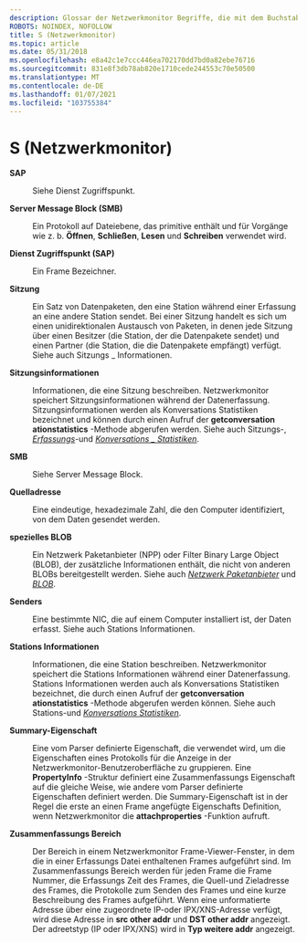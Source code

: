 ```yaml
---
description: Glossar der Netzwerkmonitor Begriffe, die mit dem Buchstaben "S" beginnen.
ROBOTS: NOINDEX, NOFOLLOW
title: S (Netzwerkmonitor)
ms.topic: article
ms.date: 05/31/2018
ms.openlocfilehash: e8a42c1e7ccc446ea702170dd7bd0a82ebe76716
ms.sourcegitcommit: 831e8f3db78ab820e1710cede244553c70e50500
ms.translationtype: MT
ms.contentlocale: de-DE
ms.lasthandoff: 01/07/2021
ms.locfileid: "103755384"
---
```

# <a name="s-network-monitor"></a>S (Netzwerkmonitor)

<dl> <dt>

<span id="_netmon_sap_gly"></span><span id="_NETMON_SAP_GLY"></span>**SAP**
</dt> <dd>

Siehe Dienst Zugriffspunkt.

</dd> <dt>

<span id="_netmon_server_message_block_gly"></span><span id="_NETMON_SERVER_MESSAGE_BLOCK_GLY"></span>**Server Message Block (SMB)**
</dt> <dd>

Ein Protokoll auf Dateiebene, das primitive enthält und für Vorgänge wie z. b. **Öffnen**, **Schließen**, **Lesen** und **Schreiben** verwendet wird.

</dd> <dt>

<span id="_netmon_service_access_point_gly"></span><span id="_NETMON_SERVICE_ACCESS_POINT_GLY"></span>**Dienst Zugriffspunkt (SAP)**
</dt> <dd>

Ein Frame Bezeichner.

</dd> <dt>

<span id="_netmon_session_gly"></span><span id="_NETMON_SESSION_GLY"></span>**Sitzung**
</dt> <dd>

Ein Satz von Datenpaketen, den eine Station während einer Erfassung an eine andere Station sendet. Bei einer Sitzung handelt es sich um einen unidirektionalen Austausch von Paketen, in denen jede Sitzung über einen Besitzer (die Station, der die Datenpakete sendet) und einen Partner (die Station, die die Datenpakete empfängt) verfügt. Siehe auch Sitzungs \_ Informationen.

</dd> <dt>

<span id="_netmon_session_information_gly"></span><span id="_NETMON_SESSION_INFORMATION_GLY"></span>**Sitzungsinformationen**
</dt> <dd>

Informationen, die eine Sitzung beschreiben. Netzwerkmonitor speichert Sitzungsinformationen während der Datenerfassung. Sitzungsinformationen werden als Konversations Statistiken bezeichnet und können durch einen Aufruf der **getconversation ationstatistics** -Methode abgerufen werden. Siehe auch Sitzungs-, [*Erfassungs*](c.md)-und [*Konversations \_ Statistiken*](c.md).

</dd> <dt>

<span id="_netmon_smb_gly"></span><span id="_NETMON_SMB_GLY"></span>**SMB**
</dt> <dd>

Siehe Server Message Block.

</dd> <dt>

<span id="_netmon_source_address_gly"></span><span id="_NETMON_SOURCE_ADDRESS_GLY"></span>**Quelladresse**
</dt> <dd>

Eine eindeutige, hexadezimale Zahl, die den Computer identifiziert, von dem Daten gesendet werden.

</dd> <dt>

<span id="_netmon_special_blobs_gly"></span><span id="_NETMON_SPECIAL_BLOBS_GLY"></span>**spezielles BLOB**
</dt> <dd>

Ein Netzwerk Paketanbieter (NPP) oder Filter Binary Large Object (BLOB), der zusätzliche Informationen enthält, die nicht von anderen BLOBs bereitgestellt werden. Siehe auch [*Netzwerk Paketanbieter*](n.md) und [*BLOB*](b.md).

</dd> <dt>

<span id="_netmon_station_gly"></span><span id="_NETMON_STATION_GLY"></span>**Senders**
</dt> <dd>

Eine bestimmte NIC, die auf einem Computer installiert ist, der Daten erfasst. Siehe auch Stations Informationen.

</dd> <dt>

<span id="_netmon_station_information_gly"></span><span id="_NETMON_STATION_INFORMATION_GLY"></span>**Stations Informationen**
</dt> <dd>

Informationen, die eine Station beschreiben. Netzwerkmonitor speichert die Stations Informationen während einer Datenerfassung. Stations Informationen werden auch als Konversations Statistiken bezeichnet, die durch einen Aufruf der **getconversation ationstatistics** -Methode abgerufen werden können. Siehe auch Stations-und [*Konversations Statistiken*](c.md).

</dd> <dt>

<span id="_netmon_summary_property_gly"></span><span id="_NETMON_SUMMARY_PROPERTY_GLY"></span>**Summary-Eigenschaft**
</dt> <dd>

Eine vom Parser definierte Eigenschaft, die verwendet wird, um die Eigenschaften eines Protokolls für die Anzeige in der Netzwerkmonitor-Benutzeroberfläche zu gruppieren. Eine **PropertyInfo** -Struktur definiert eine Zusammenfassungs Eigenschaft auf die gleiche Weise, wie andere vom Parser definierte Eigenschaften definiert werden. Die Summary-Eigenschaft ist in der Regel die erste an einen Frame angefügte Eigenschafts Definition, wenn Netzwerkmonitor die **attachproperties** -Funktion aufruft.

</dd> <dt>

<span id="_netmon_summary_pane_gly"></span><span id="_NETMON_SUMMARY_PANE_GLY"></span>**Zusammenfassungs Bereich**
</dt> <dd>

Der Bereich in einem Netzwerkmonitor Frame-Viewer-Fenster, in dem die in einer Erfassungs Datei enthaltenen Frames aufgeführt sind. Im Zusammenfassungs Bereich werden für jeden Frame die Frame Nummer, die Erfassungs Zeit des Frames, die Quell-und Zieladresse des Frames, die Protokolle zum Senden des Frames und eine kurze Beschreibung des Frames aufgeführt. Wenn eine unformatierte Adresse über eine zugeordnete IP-oder IPX/XNS-Adresse verfügt, wird diese Adresse in **src other addr** und **DST other addr** angezeigt. Der adreetstyp (IP oder IPX/XNS) wird in **Typ weitere addr** angezeigt.

</dd> </dl>

 

 



